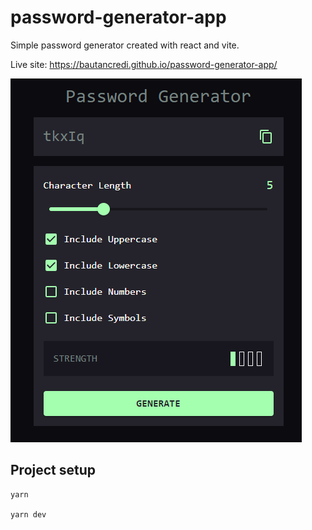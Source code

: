 # password-generator-app

Simple password generator created with react and vite.

Live site: https://bautancredi.github.io/password-generator-app/

![](./src/assets/screenshot.png)

## Project setup

```
yarn

yarn dev
```
